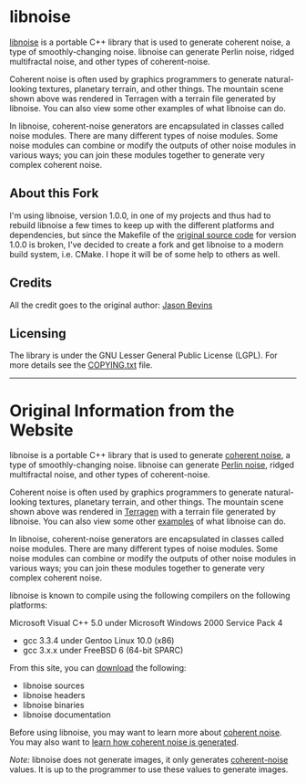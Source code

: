 libnoise
========

[libnoise](http://libnoise.sourceforge.net/) is a portable C++ library that is used to generate coherent noise, a type of smoothly-changing noise. libnoise can generate Perlin noise, ridged multifractal noise, and other types of coherent-noise.

Coherent noise is often used by graphics programmers to generate natural-looking textures, planetary terrain, and other things. The mountain scene shown above was rendered in Terragen with a terrain file generated by libnoise. You can also view some other examples of what libnoise can do.

In libnoise, coherent-noise generators are encapsulated in classes called noise modules. There are many different types of noise modules. Some noise modules can combine or modify the outputs of other noise modules in various ways; you can join these modules together to generate very complex coherent noise.

About this Fork
---------------

I'm using libnoise, version 1.0.0, in one of my projects and thus had to rebuild libnoise a few times to keep up with the different platforms and dependencies, but since the Makefile of the [original source code](http://libnoise.sourceforge.net/downloads/index.html) for version 1.0.0 is broken, I've decided to create a fork and get libnoise to a modern build system, i.e. CMake. I hope it will be of some help to others as well.

Credits
-------

All the credit goes to the original author: [Jason Bevins](http://libnoise.sourceforge.net/)

Licensing
---------

The library is under the GNU Lesser General Public License (LGPL). For more details see the [COPYING.txt](https://github.com/eXpl0it3r/libnoise/blob/master/COPYING.txt) file.

------------------------------------------------------------------------

Original Information from the Website
=====================================

libnoise is a portable C++ library that is used to generate [coherent noise](http://libnoise.sourceforge.net/glossary/index.html#coherentnoise), a type of smoothly-changing noise. libnoise can generate [Perlin noise](http://libnoise.sourceforge.net/glossary/index.html#perlinnoise), ridged multifractal noise, and other types of coherent-noise.

Coherent noise is often used by graphics programmers to generate natural-looking textures, planetary terrain, and other things. The mountain scene shown above was rendered in [Terragen](http://www.planetside.co.uk/terragen/) with a terrain file generated by libnoise. You can also view some other [examples](http://libnoise.sourceforge.net/examples/index.html) of what libnoise can do.

In libnoise, coherent-noise generators are encapsulated in classes called noise modules. There are many different types of noise modules. Some noise modules can combine or modify the outputs of other noise modules in various ways; you can join these modules together to generate very complex coherent noise.

libnoise is known to compile using the following compilers on the following platforms:

Microsoft Visual C++ 5.0 under Microsoft Windows 2000 Service Pack 4

* gcc 3.3.4 under Gentoo Linux 10.0 (x86)
* gcc 3.x.x under FreeBSD 6 (64-bit SPARC)

From this site, you can [download](http://libnoise.sourceforge.net/downloads/index.html) the following:

* libnoise sources
* libnoise headers
* libnoise binaries
* libnoise documentation

Before using libnoise, you may want to learn more about [coherent noise](http://libnoise.sourceforge.net/glossary/index.html#coherentnoise). You may also want to [learn how coherent noise is generated](http://libnoise.sourceforge.net/noisegen/index.html).

*Note:* libnoise does not generate images, it only generates [coherent-noise](http://libnoise.sourceforge.net/glossary/index.html#coherentnoise) values. It is up to the programmer to use these values to generate images.